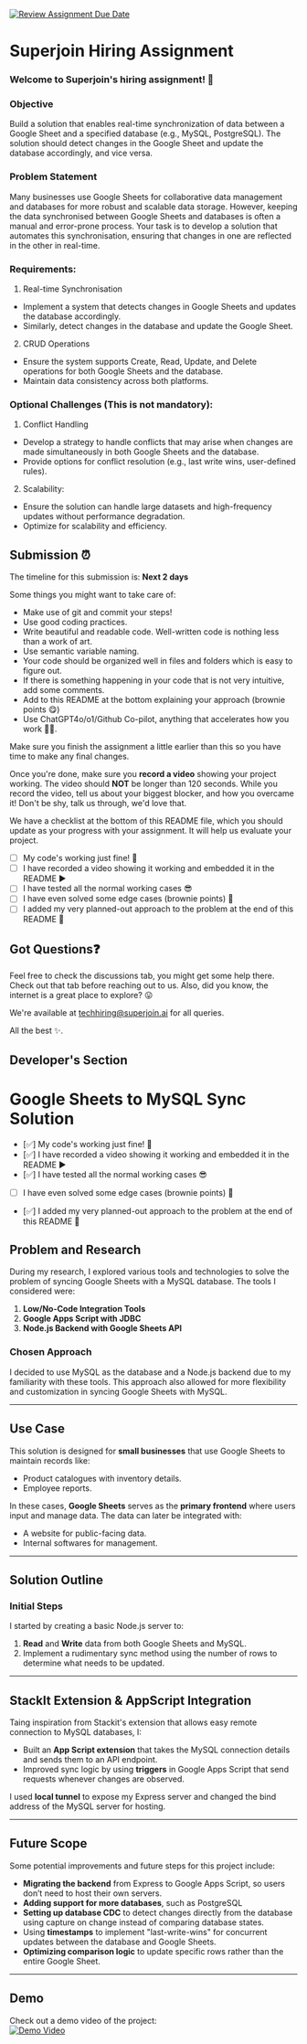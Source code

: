 [![Review Assignment Due Date](https://classroom.github.com/assets/deadline-readme-button-22041afd0340ce965d47ae6ef1cefeee28c7c493a6346c4f15d667ab976d596c.svg)](https://classroom.github.com/a/AHFn7Vbn)
# Superjoin Hiring Assignment

### Welcome to Superjoin's hiring assignment! 🚀

### Objective
Build a solution that enables real-time synchronization of data between a Google Sheet and a specified database (e.g., MySQL, PostgreSQL). The solution should detect changes in the Google Sheet and update the database accordingly, and vice versa.

### Problem Statement
Many businesses use Google Sheets for collaborative data management and databases for more robust and scalable data storage. However, keeping the data synchronised between Google Sheets and databases is often a manual and error-prone process. Your task is to develop a solution that automates this synchronisation, ensuring that changes in one are reflected in the other in real-time.

### Requirements:
1. Real-time Synchronisation
  - Implement a system that detects changes in Google Sheets and updates the database accordingly.
   - Similarly, detect changes in the database and update the Google Sheet.
  2.	CRUD Operations
   - Ensure the system supports Create, Read, Update, and Delete operations for both Google Sheets and the database.
   - Maintain data consistency across both platforms.
   
### Optional Challenges (This is not mandatory):
1. Conflict Handling
- Develop a strategy to handle conflicts that may arise when changes are made simultaneously in both Google Sheets and the database.
- Provide options for conflict resolution (e.g., last write wins, user-defined rules).
    
2. Scalability: 	
- Ensure the solution can handle large datasets and high-frequency updates without performance degradation.
- Optimize for scalability and efficiency.

## Submission ⏰
The timeline for this submission is: **Next 2 days**

Some things you might want to take care of:
- Make use of git and commit your steps!
- Use good coding practices.
- Write beautiful and readable code. Well-written code is nothing less than a work of art.
- Use semantic variable naming.
- Your code should be organized well in files and folders which is easy to figure out.
- If there is something happening in your code that is not very intuitive, add some comments.
- Add to this README at the bottom explaining your approach (brownie points 😋)
- Use ChatGPT4o/o1/Github Co-pilot, anything that accelerates how you work 💪🏽. 

Make sure you finish the assignment a little earlier than this so you have time to make any final changes.

Once you're done, make sure you **record a video** showing your project working. The video should **NOT** be longer than 120 seconds. While you record the video, tell us about your biggest blocker, and how you overcame it! Don't be shy, talk us through, we'd love that.

We have a checklist at the bottom of this README file, which you should update as your progress with your assignment. It will help us evaluate your project.

- [ ] My code's working just fine! 🥳
- [ ] I have recorded a video showing it working and embedded it in the README ▶️
- [ ] I have tested all the normal working cases 😎
- [ ] I have even solved some edge cases (brownie points) 💪
- [ ] I added my very planned-out approach to the problem at the end of this README 📜

## Got Questions❓
Feel free to check the discussions tab, you might get some help there. Check out that tab before reaching out to us. Also, did you know, the internet is a great place to explore? 😛

We're available at techhiring@superjoin.ai for all queries. 

All the best ✨.

## Developer's Section

# Google Sheets to MySQL Sync Solution

- [✅] My code's working just fine! 🥳
- [✅] I have recorded a video showing it working and embedded it in the README ▶️
- [✅] I have tested all the normal working cases 😎
- [ ] I have even solved some edge cases (brownie points) 💪
- [✅] I added my very planned-out approach to the problem at the end of this README 📜

## Problem and Research

During my research, I explored various tools and technologies to solve the problem of syncing Google Sheets with a MySQL database. The tools I considered were:

1. **Low/No-Code Integration Tools**
2. **Google Apps Script with JDBC**
3. **Node.js Backend with Google Sheets API**

### Chosen Approach

I decided to use MySQL as the database and a Node.js backend due to my familiarity with these tools. This approach also allowed for more flexibility and customization in syncing Google Sheets with MySQL.

---

## Use Case

This solution is designed for **small businesses** that use Google Sheets to maintain records like:

- Product catalogues with inventory details.
- Employee reports.
  
In these cases, **Google Sheets** serves as the **primary frontend** where users input and manage data. The data can later be integrated with:

- A website for public-facing data.
- Internal softwares for management.

---

## Solution Outline

### Initial Steps

I started by creating a basic Node.js server to:

1. **Read** and **Write** data from both Google Sheets and MySQL.
2. Implement a rudimentary sync method using the number of rows to determine what needs to be updated.

---

## StackIt Extension & AppScript Integration

Taing inspiration from Stackit's extension that allows easy remote connection to MySQL databases, I:

- Built an **App Script extension** that takes the MySQL connection details and sends them to an API endpoint.
- Improved sync logic by using **triggers** in Google Apps Script that send requests whenever changes are observed.

I used **local tunnel** to expose my Express server and changed the bind address of the MySQL server for hosting.

---

## Future Scope

Some potential improvements and future steps for this project include:

- **Migrating the backend** from Express to Google Apps Script, so users don’t need to host their own servers.
- **Adding support for more databases**, such as PostgreSQL
- **Setting up database CDC** to detect changes directly from the database using capture on change instead of comparing database states.
- Using **timestamps** to implement "last-write-wins" for concurrent updates between the database and Google Sheets.
- **Optimizing comparison logic** to update specific rows rather than the entire Google Sheet.

---

## Demo

Check out a demo video of the project:  
[![Demo Video](https://drive.google.com/uc?export=view&id=1VeQ7F43WnItwkhYR49klT0NMfsRogH76)](https://drive.google.com/file/d/1VeQ7F43WnItwkhYR49klT0NMfsRogH76/view?usp=sharing)

